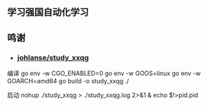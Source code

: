 ## 学习强国自动化学习


## 鸣谢

+ ### [johlanse/study_xxqg](https://github.com/johlanse/study_xxqg)


编译
go env -w CGO_ENABLED=0
go env -w GOOS=linux
go env -w GOARCH=amd64
go build -o study_xxqg ./


启动
nohup ./study_xxqg > ./study_xxqg.log 2>&1 & echo $!>pid.pid